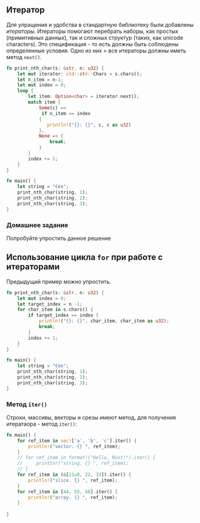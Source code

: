 ## Итератор
Для упращения и удобства в стандартную библиотеку были добавлены *итераторы*. Итераторы помогают перебрать наборы, 
как простых (примитивных данных), так и сложных структур (таких, как unicode characters). Это спецификация - то есть должны
быть соблюдены определенные условия. Одно из них = все итераторы должны иметь метод `next()`.

```rust
fn print_nth_char(s: &str, n: u32) {
    let mut iterator: std::str::Chars = s.chars();
    let n_item = n-1;
    let mut index = 0;
    loop {
        let item: Option<char> = iterator.next();
        match item {
            Some(c) => 
             if n_item == index
            {
               println!("{}: {}", c, c as u32)
            },
            None => {
                break;
            }
        }
        index += 1;
    }
}

fn main() {
    let string = "€èe";
    print_nth_char(string, 1);
    print_nth_char(string, 2);
    print_nth_char(string, 3);
}
```

### Домашнее задание
Попробуйте упростить данное решение

## Использование цикла `for` при работе с итераторами
Предыдущий пример можно упростить.
```rust
fn print_nth_char(s: &str, n: u32) {
    let mut index = 0;
    let target_index = n -1;
    for char_item in s.chars() {
        if target_index == index {
            println!("{}: {}", char_item, char_item as u32);
            break;
        }
        index += 1;
    }
}

fn main() {
    let string = "€èe";
    print_nth_char(string, 1);
    print_nth_char(string, 2);
    print_nth_char(string, 3);
}
```

### Метод `iter()`
Строки, массивы, векторы и срезы имеют метод, для получения итератаора - метод `iter()`:
```rust
fn main() {
    for ref_item in vec!['a', 'b', 'c'].iter() {
        println!("vector. {} ", ref_item);
    }
    // for ref_item in format!("Hello, Rust!").iter() {
    //     println!("string. {} ", ref_item);
    // }
    for ref_item in (&[11u8, 22, 33]).iter() {
        println!("slice. {} ", ref_item);
    }
    for ref_item in [44, 55, 66].iter() {
        println!("array. {} ", ref_item);
    }
    
}
```
